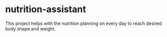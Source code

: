 # nutrition-assistant
This project helps with the nutrition planning on every day to reach desired body shape and weight.

